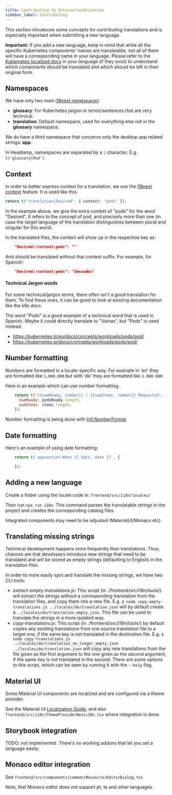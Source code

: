 ```yaml
---
title: Contributing to Internationalization
sidebar_label: Contributing
---
```


This section introduces some concepts for contributing translations and is
especially important when submitting a new language.

**Important:** If you add a new language, keep in mind that while all
the specific Kubernetes components' names are translatable, not all of them
will have a corresponding name in your language. Please refer to the
[Kubernetes localized docs](https://kubernetes.io/docs/home/) in your
language (if they exist) to understand which components should
be translated and which should be left in their original form.

## Namespaces

We have only two main [i18next namespaces](https://www.i18next.com/principles/namespaces):

- **glossary**: For Kubernetes jargon or terms/sentences that are very technical.
- **translation**: Default namespace, used for everything else not in the **glossary** namespace.

We do have a third namespace that concerns only the desktop app related strings: **app**.

In Headlamp, namespaces are separated by a `|` character. E.g. `t('glossary|Pod')`.

## Context

In order to better express context for a translation, we use the [i18next context](https://www.i18next.com/principles/context) feature. It is used like this:

```typescript
return t("translation|Desired", { context: "pods" });
```

In the example above, we give the extra context of "pods" for the word "Desired". It refers to the concept of pod, and precisely more than one (in case the target language of
the translation distinguishes between plural and singular for this word).

In the translated files, the context will show up in the respective key as:

```json
    "Desired//context:pods": ""
```

And should be translated without that context suffix. For example, for Spanish:

```json
    "Desired//context:pods": "Deseados"
```

#### Technical Jargon words

For some technical/jargon terms, there often isn't a good translation for
them. To find these ones, it can be good to look at existing documentation
like the k8s docs.

The word "Pods" is a good example of a technical word that is used in Spanish.
Maybe it could directly translate to "Vainas", but "Pods" is used instead.

- <https://kubernetes.io/es/docs/concepts/workloads/pods/pod/>
- <https://kubernetes.io/docs/concepts/workloads/pods/pod/>

## Number formatting

Numbers are formatted in a locale-specific way. For example in 'en'
they are formatted like `1,000,000` but with 'de' they are formatted
like `1.000.000`.

Here is an example which can use number formatting:

```JavaScript
    return t('{{numReady, number}} / {{numItems, number}} Requested', {
      numReady: podsReady.length,
      numItems: items.length,
    });
```

Number formatting is being done with [Intl.NumberFormat](https://developer.mozilla.org/en-US/docs/Web/JavaScript/Reference/Global_Objects/Intl/NumberFormat).

## Date formatting

Here's an example of using date formatting:

```Javascript
    return t('appsection:When {{ date, date }}', {

    });
```

## Adding a new language

Create a folder using the locale code in:
`frontend/src/i18n/locales/`

Then run `npm run i18n`. This command parses the translatable strings in
the project and creates the corresponding catalog files.

Integrated components may need to be adjusted (MaterialUI/Monaco etc).

## Translating missing strings

Technical development happens more frequently than translations. Thus, chances
are that developers introduce new strings that need to be translated and will
be stored as empty strings (defaulting to English) in the translation files.

In order to more easily spot and translate the missing strings, we have two CLI
tools:

- _extract-empty-translations.js_: This script (in ./frontend/src/i18n/tools/)
  will extract the strings without a corresponding translation from the translation
  files, and copy them into a new file.
  E.g. `$ node copy-empty-translations.js ../locales/de/translation.json` will
  by default create a `../locales/de/translation_empty.json`. This file can be
  used to translate the strings in a more isolated way.
- _copy-translations.js_: This script (in ./frontend/src/i18n/tools/)
  by default copies any existing translations from one source translation file to
  a target one, if the same key is not translated in the destination file.
  E.g. `$ node copy-translations.js ../locales/de/translation_no_longer_empty.json ../locales/de/translation.json` will
  copy any new translations from the file given as the first argument to the one
  given as the second argument, if the same key is not translated in the second.
  There are some options to this script, which can be seen by running it with the
  `--help` flag.

## Material UI

Some Material UI components are localized and are configured
via a theme provider.

See the Material UI
[Localization Guide](https://material-ui.com/guides/localization/),
and also `frontend/src/i18n/ThemeProviderNexti18n.tsx` where integration is done.

## Storybook integration

TODO: not implemented. There's no working addons that let you set a language easily.

## Monaco editor integration

See `frontend/src/components/common/Resource/EditorDialog.tsx`

Note, that Monaco editor does not support pt, ta and other languages.
